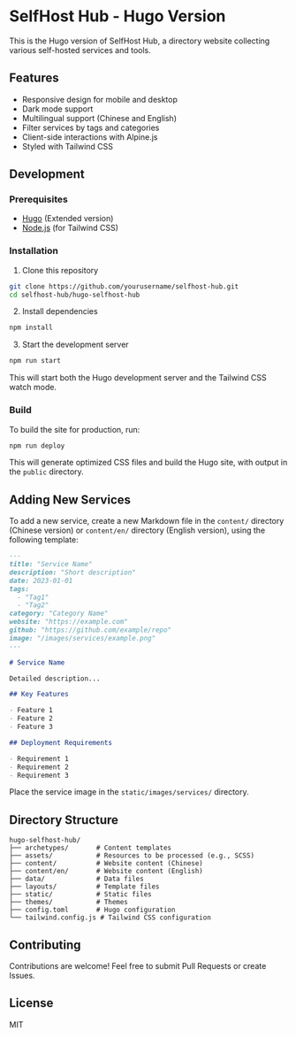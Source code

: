 # SelfHost Hub - Hugo Version

This is the Hugo version of SelfHost Hub, a directory website collecting various self-hosted services and tools.

## Features

- Responsive design for mobile and desktop
- Dark mode support
- Multilingual support (Chinese and English)
- Filter services by tags and categories
- Client-side interactions with Alpine.js
- Styled with Tailwind CSS

## Development

### Prerequisites

- [Hugo](https://gohugo.io/installation/) (Extended version)
- [Node.js](https://nodejs.org/) (for Tailwind CSS)

### Installation

1. Clone this repository

```bash
git clone https://github.com/yourusername/selfhost-hub.git
cd selfhost-hub/hugo-selfhost-hub
```

2. Install dependencies

```bash
npm install
```

3. Start the development server

```bash
npm run start
```

This will start both the Hugo development server and the Tailwind CSS watch mode.

### Build

To build the site for production, run:

```bash
npm run deploy
```

This will generate optimized CSS files and build the Hugo site, with output in the `public` directory.

## Adding New Services

To add a new service, create a new Markdown file in the `content/` directory (Chinese version) or `content/en/` directory (English version), using the following template:

```markdown
---
title: "Service Name"
description: "Short description"
date: 2023-01-01
tags:
  - "Tag1"
  - "Tag2"
category: "Category Name"
website: "https://example.com"
github: "https://github.com/example/repo"
image: "/images/services/example.png"
---

# Service Name

Detailed description...

## Key Features

- Feature 1
- Feature 2
- Feature 3

## Deployment Requirements

- Requirement 1
- Requirement 2
- Requirement 3
```

Place the service image in the `static/images/services/` directory.

## Directory Structure

```
hugo-selfhost-hub/
├── archetypes/       # Content templates
├── assets/           # Resources to be processed (e.g., SCSS)
├── content/          # Website content (Chinese)
├── content/en/       # Website content (English)
├── data/             # Data files
├── layouts/          # Template files
├── static/           # Static files
├── themes/           # Themes
├── config.toml       # Hugo configuration
└── tailwind.config.js # Tailwind CSS configuration
```

## Contributing

Contributions are welcome! Feel free to submit Pull Requests or create Issues.

## License

MIT 